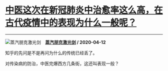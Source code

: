 # [中医这次在新冠肺炎中治愈率这么高，在古代疫情中的表现为什么一般呢？](https://www.zhihu.com/answer/1147689400)

--------------------------------------------------------------------------------

![蒸汽朋克激光剑](https://pic4.zhimg.com/v2-e8977f475eb8b7d38717ce69a7d2f028.jpg?source=1940ef5c "蒸汽朋克激光剑")&emsp;**[蒸汽朋克激光剑](https://www.zhihu.com/people/chi-guang-46) / 2020-04-12**

知乎的先问是不是再问为什么的传统已经丢了。

对传染病的防治，中医完爆西方几条街，这还叫表现一般？

